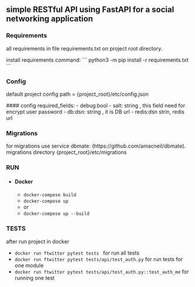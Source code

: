 ## simple RESTful API using FastAPI for a social networking application

### Requirements

<p>all requirements in file requirements.txt on project root directory. </p>
install requirements command:
``` python3 -m pip install -r requirements.txt ```

### Config

<p>default project config path = {project_root}/etc/config.json </p>
#### config required_fields:
- debug:bool
- salt: string , this field need for encrypt user password
- db:dsn: string , it is DB url
- redis:dsn strin, redis url

### Migrations

<p>
for migrations use service dbmate: (https://github.com/amacneil/dbmate).
migrations directory {project_root}/etc/migrations
</p>

### RUN

- #### Docker
    - ``` docker-compose build ```
    - ``` docker-compose up ```
    - or
    - ``` docker-compose up --build ```

### TESTS

after run project in docker

- ```docker run ftwitter pytest tests ``` for run all tests
- ```docker run ftwitter pytest tests/api/test_auth.py``` for run tests for one module
- ```docker run ftwitter pytest tests/api/test_auth.py::test_auth_me``` for running one test